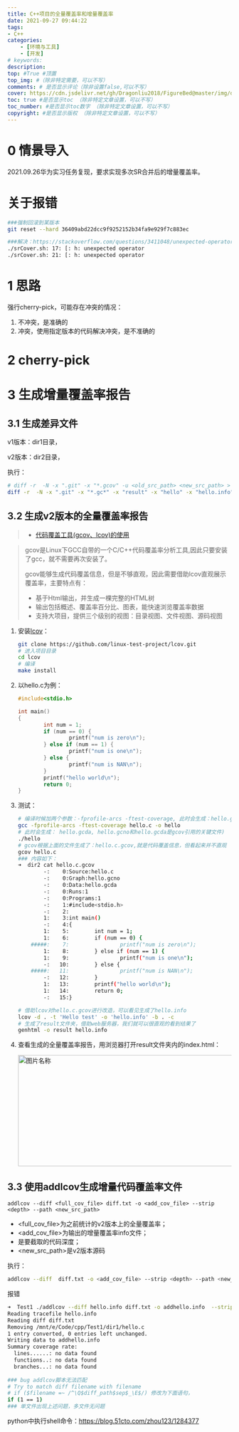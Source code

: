 ```yaml
---
title: C++项目的全量覆盖率和增量覆盖率
date: 2021-09-27 09:44:22
tags: 
- C++
categories:
    - [环境与工具]
    - [开发]
# keywords:
description:
top: #True #顶置
top_img: #（除非特定需要，可以不写）
comments: # 是否显示评论（除非设置false,可以不写）
cover: https://cdn.jsdelivr.net/gh/Dragonliu2018/FigureBed@master/img/ddddd.jpg
toc: true #是否显示toc （除非特定文章设置，可以不写）
toc_number: #是否显示toc数字 （除非特定文章设置，可以不写）
copyright: #是否显示版权 （除非特定文章设置，可以不写）
---
```


# 0 情景导入

2021.09.26华为实习任务复现，要求实现多次SR合并后的增量覆盖率。

# 关于报错

```sh
###强制回滚到某版本
git reset --hard 36409abd22dcc9f9252152b34fa9e929f7c883ec
```

```sh
###解决：https://stackoverflow.com/questions/3411048/unexpected-operator-in-shell-programming/3411061
./srCover.sh: 17: [: h: unexpected operator 
./srCover.sh: 21: [: h: unexpected operator
```

# 1 思路

强行cherry-pick，可能存在冲突的情况：

1. 不冲突，是准确的
2. 冲突，使用指定版本的代码解决冲突，是不准确的

# 2 cherry-pick

# 3 生成增量覆盖率报告

## 3.1 生成差异文件

v1版本：dir1目录，

v2版本：dir2目录，

执行：

```sh
# diff -r  -N -x ".git" -x "*.gcov" -u <old_src_path> <new_src_path> > diff.txt
diff -r  -N -x ".git" -x "*.gc*" -x "result" -x "hello" -x "hello.info" -u dir1 dir2 > diff.txt
```

## 3.2 生成v2版本的全量覆盖率报告

> * [代码覆盖工具(gcov、lcov)的使用](https://www.cnblogs.com/fnlingnzb-learner/p/6943512.html)

> gcov是Linux下GCC自带的一个C/C++代码覆盖率分析工具,因此只要安装了gcc，就不需要再次安装了。
>
> gcov能够生成代码覆盖信息，但是不够直观，因此需要借助lcov直观展示覆盖率，主要特点有：
>
> * 基于Html输出，并生成一棵完整的HTML树
> * 输出包括概述、覆盖率百分比、图表，能快速浏览覆盖率数据
> * 支持大项目，提供三个级别的视图：目录视图、文件视图、源码视图

1. 安装[lcov](http://ltp.sourceforge.net/coverage/lcov.php)：

   ```sh
   git clone https://github.com/linux-test-project/lcov.git
   # 进入项目目录
   cd lcov
   # 编译
   make install
   ```

2. 以hello.c为例：

   ```c++
   #include<stdio.h>
   
   int main()
   {
           int num = 1;
           if (num == 0) {
                   printf("num is zero\n");
           } else if (num == 1) {
                   printf("num is one\n");
           } else {
                   printf("num is NAN\n");
           }
           printf("hello world\n");
           return 0;
   }
   ```

3. 测试：

   ```sh
   # 编译时候加两个参数：-fprofile-arcs -ftest-coverage, 此时会生成：hello.gcno
   gcc -fprofile-arcs -ftest-coverage hello.c -o hello
   # 此时会生成： hello.gcda, hello.gcno和hello.gcda是gcov引用的关键文件)
   ./hello
   # gcov根据上面的文件生成了：hello.c.gcov,就是代码覆盖信息，但看起来并不直观
   gcov hello.c
   ### 内容如下：
   ➜  dir2 cat hello.c.gcov 
           -:    0:Source:hello.c
           -:    0:Graph:hello.gcno
           -:    0:Data:hello.gcda
           -:    0:Runs:1
           -:    0:Programs:1
           -:    1:#include<stdio.h>
           -:    2:
           1:    3:int main()
           -:    4:{
           1:    5:        int num = 1;
           1:    6:        if (num == 0) {
       #####:    7:                printf("num is zero\n");
           1:    8:        } else if (num == 1) {
           1:    9:                printf("num is one\n");
           -:   10:        } else {
       #####:   11:                printf("num is NAN\n");
           -:   12:        }
           1:   13:        printf("hello world\n");
           1:   14:        return 0;
           -:   15:}
   
   # 借助lcov对hello.c.gcov进行改造，可以看见生成了hello.info
   lcov -d . -t 'Hello test' -o 'hello.info' -b . -c
   # 生成了result文件夹，借助web服务器，我们就可以很直观的看到结果了
   genhtml -o result hello.info
   ```

4. 查看生成的全量覆盖率报告，用浏览器打开result文件夹内的index.html：

   <img src="https://i.loli.net/2021/09/26/aAG4BMTl2mjrIUZ.png" width = "1000" height = "250" alt="图片名称" align=center id=31 />

## 3.3 使用addlcov生成增量代码覆盖率文件

`addlcov --diff <full_cov_file> diff.txt -o <add_cov_file> --strip <depth> --path <new_src_path>`

* <full_cov_file>为之前统计的v2版本上的全量覆盖率；
* <add_cov_file>为输出的增量覆盖率info文件；
* <depth>是要截取的代码深度；
* <new_src_path>是v2版本源码

执行：

```sh
addlcov --diff  diff.txt -o <add_cov_file> --strip <depth> --path <new_src_path>
```

报错

```sh
➜  Test1 ./addlcov --diff hello.info diff.txt -o addhello.info  --strip 5 --path ./dir2
Reading tracefile hello.info
Reading diff diff.txt
Removing /mnt/e/Code/cpp/Test1/dir1/hello.c
1 entry converted, 0 entries left unchanged.
Writing data to addhello.info
Summary coverage rate:
  lines......: no data found
  functions..: no data found
  branches...: no data found
  
### bug addlcov脚本无法匹配
# Try to match diff filename with filename
# if ($filename =~ /^\Q$diff_path$sep$_\E$/) 修改为下面语句，
if (1 == 1)
### 单文件出现上述问题，多文件无问题
```

python中执行shell命令：https://blog.51cto.com/zhou123/1284377
